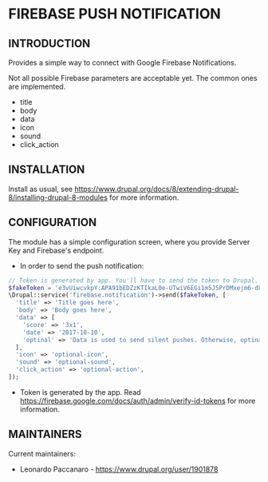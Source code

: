 # FIREBASE PUSH NOTIFICATION


INTRODUCTION
------------

Provides a simple way to connect with Google Firebase Notifications.

Not all possible Firebase parameters are acceptable yet.
The common ones are implemented.

 * title
 * body
 * data
 * icon
 * sound
 * click_action

INSTALLATION
------------

Install as usual, see
 https://www.drupal.org/docs/8/extending-drupal-8/installing-drupal-8-modules
 for more information.


CONFIGURATION
-------------

The module has a simple configuration screen, where you provide Server Key and
Firebase's endpoint.

  * In order to send the push notification:

```php
// Token is generated by app. You'll have to send the token to Drupal.
$fakeToken = 'e3vUiwcvkpY:APA91bEDZzKTIkaL0e-UTwiV6EGi1m5J5PrDMxejm6-d85vdwE6Agd';
\Drupal::service('firebase.notification')->send($fakeToken, [
  'title' => 'Title goes here',
  'body' => 'Body goes here',
  'data' => [
    'score' => '3x1',
    'date' => '2017-10-10',
    'optinal' => 'Data is used to send silent pushes. Otherwise, optinal.',
  ],
  'icon' => 'optional-icon',
  'sound' => 'optional-sound',
  'click_action' => 'optional-action',
]);
```

 * Token is generated by the app. Read
  https://firebase.google.com/docs/auth/admin/verify-id-tokens for more information.


MAINTAINERS
-----------

Current maintainers:

 * Leonardo Paccanaro - https://www.drupal.org/user/1901878
